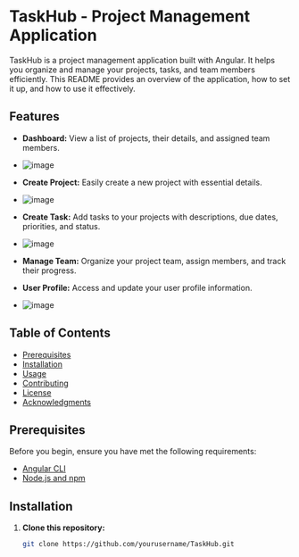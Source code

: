 # TaskHub - Project Management Application

TaskHub is a project management application built with Angular. It helps you organize and manage your projects, tasks, and team members efficiently. This README provides an overview of the application, how to set it up, and how to use it effectively.

## Features

- **Dashboard:** View a list of projects, their details, and assigned team members.
- ![image](https://github.com/sayalip2316/projectHub/assets/119415321/3ae94eaf-1366-4c5a-9754-02ea9f345938)

- **Create Project:** Easily create a new project with essential details.
- ![image](https://github.com/sayalip2316/projectHub/assets/119415321/0ae49bee-50d2-46eb-ac88-377afb2f05dd)

- **Create Task:** Add tasks to your projects with descriptions, due dates, priorities, and status.
- ![image](https://github.com/sayalip2316/projectHub/assets/119415321/2be0303c-de2b-4c4b-ad58-b392afabd174)

- **Manage Team:** Organize your project team, assign members, and track their progress.
- **User Profile:** Access and update your user profile information.
- ![image](https://github.com/sayalip2316/projectHub/assets/119415321/a548c3ae-1b87-4579-971f-6ca1b96047eb)


## Table of Contents

- [Prerequisites](#prerequisites)
- [Installation](#installation)
- [Usage](#usage)
- [Contributing](#contributing)
- [License](#license)
- [Acknowledgments](#acknowledgments)

## Prerequisites

Before you begin, ensure you have met the following requirements:

- [Angular CLI](https://angular.io/cli)
- [Node.js and npm](https://nodejs.org/)

## Installation

1. **Clone this repository:**

   ```bash
   git clone https://github.com/yourusername/TaskHub.git
